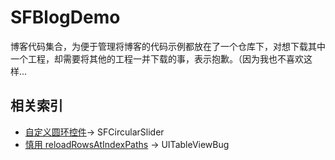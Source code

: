 # SFBlogDemo
博客代码集合，为便于管理将博客的代码示例都放在了一个仓库下，对想下载其中一个工程，却需要将其他的工程一并下载的事，表示抱歉。（因为我也不喜欢这样...

## 相关索引
- [自定义圆环控件](http://www.jianshu.com/p/75f7cc577e8a)-> SFCircularSlider
- [慎用 reloadRowsAtIndexPaths](http://www.jianshu.com/p/cef6e52d2fa1) -> UITableViewBug

